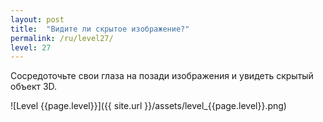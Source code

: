 ```yaml
---
layout: post
title:  "Видите ли скрытое изображение?"
permalink: /ru/level27/
level: 27
---
```

Сосредоточьте свои глаза на позади изображения и увидеть скрытый объект 3D.

![Level {{page.level}}]({{ site.url }}/assets/level_{{page.level}}.png)